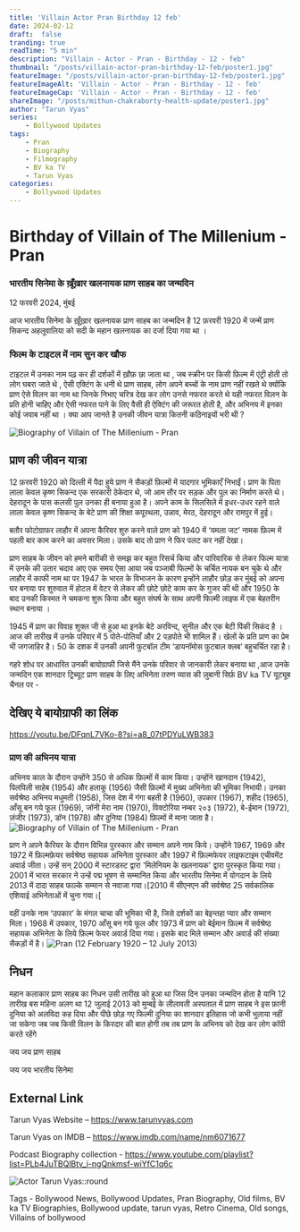 ```yaml
---
title: 'Villain Actor Pran Birthday 12 feb'
date: 2024-02-12
draft:  false   
tranding: true  
readTime: "5 min"
description: "Villain - Actor - Pran - Birthday - 12 - feb"
thumbnail: "/posts/villain-actor-pran-birthday-12-feb/poster1.jpg"
featureImage: "/posts/villain-actor-pran-birthday-12-feb/poster1.jpg"
featureImageAlt: 'Villain - Actor - Pran - Birthday - 12 - feb'
featureImageCap: 'Villain - Actor - Pran - Birthday - 12 - feb'
shareImage: "/posts/mithun-chakraborty-health-update/poster1.jpg"
author: "Tarun Vyas"
series:
    - Bollywood Updates
tags:
    - Pran 
    - Biography
    - Filmography
    - BV ka TV
    - Tarun Vyas
categories:
    - Bollywood Updates
---
```

# Birthday of Villain of The Millenium - Pran

### भारतीय सिनेमा के ख़ूँख़ार खलनायक प्राण साहब का जन्मदिन
12 फरवरी 2024, मुंबई 

आज भारतीय सिनेमा के ख़ूँख़ार खलनायक प्राण साहब का जन्मदिन है 12 फ़रवरी 1920 में जन्में प्राण सिकन्द अहलूवालिया को सदी के महान खलनायक का दर्जा दिया गया था ।
### फिल्म के टाइटल में नाम सुन कर खौफ  

टाइटल में उनका नाम पढ़ कर ही दर्शकों में ख़ौफ़ छा जाता था , जब स्क्रीन पर किसी फ़िल्म में एंट्री होती तो लोग घबरा जाते थे , ऐसी एक्टिंग के धनी थे प्राण साहब, लोग अपने बच्चों के नाम प्राण नहीं रखते थे क्योंकि प्राण ऐसे विलन का नाम था जिनके निभाए चरित्र देख कर लोग उनसे नफरत करते थे यही नफरत विलन के 
प्रति होनी चाहिए और ऐसी नफरत पाने के लिए वैसी ही ऐक्टिंग की जरूरत होती है, और अभिनय में इनका कोई जवाब नहीं था । 
क्या आप जानते है उनकी जीवन यात्रा कितनी कठिनाइयों भरी थी ?


![Biography of Villain of The Millenium - Pran ](/posts/villain-actor-pran-birthday-12-feb/poster2.jpg)


## प्राण की जीवन यात्रा 
12 फ़रवरी 1920 को दिल्ली में पैदा हुये प्राण ने सैकड़ों फ़िल्मों में यादगार भूमिकाएँ निभाईं। प्राण के पिता लाला केवल कृष्ण सिकन्द एक सरकारी ठेकेदार थे, जो आम तौर पर सड़क और पुल का निर्माण करते थे। देहरादून के पास कलसी पुल उनका ही बनाया हुआ है। अपने काम के सिलसिले में इधर-उधर रहने वाले लाला केवल कृष्ण सिकन्द के बेटे प्राण की शिक्षा कपूरथला, उन्नाव, मेरठ, देहरादून और रामपुर में हुई।

बतौर फोटोग्राफर लाहौर में अपना कैरियर शुरु करने वाले प्राण को 1940 में ‘यमला जट’ नामक फ़िल्म में पहली बार काम करने का अवसर मिला। उसके बाद तो प्राण ने फिर पलट कर नहीं देखा।

प्राण साहब के जीवन को हमने बारीकी से समझ कर बहुत रिसर्च किया और पारिवारिक से लेकर फिल्म यात्रा में उनके की उतार चदाव आए 
एक समय ऐसा आया जब पञ्जाबी फिल्मों के चर्चित नायक बन चुके थे और लाहौर में काफी नाम था पर 1947 के भारत के विभाजन के कारण इन्होंने लाहौर छोड़ कर 
मुंबई को अपना घर बनाया पर शुरुवात में होटल में वेटर से लेकर की छोटे छोटे काम कर के गुजर की थी और 1950 के बाद उनकी किस्मत ने चमकना शुरू किया और 
बहुत संघर्ष के साथ अपनी फिल्मी लाइफ में एक बेहतरीन स्थान बनाया । 

1945 में प्राण का विवाह शुक्ल जी से हुआ था  इनके बेटे अरविन्द, सुनील और एक बेटी पिंकी सिकंद है । आज की तारीख में उनके परिवार में 5 पोते-पोतियाँ और 2 पड़पोते भी शामिल हैं। खेलों के प्रति प्राण का प्रेम भी जगजाहिर है। 50 के दशक में उनकी अपनी फुटबॉल टीम ‘डायनॉमोस फुटबाल क्लब’ बहुचर्चित रहा है।

गहरे शोध पर आधारित उनकी बायोग्राफी जिसे मैंने उनके परिवार से जानकारी लेकर बनाया था  ,आज उनके जन्मदिन एक शानदार ट्रिब्यूट प्राण साहब के लिए  अभिनेता  तरुण व्यास की ज़ुबानी सिर्फ़ BV ka TV यूट्यूब चैनल पर -

## देखिए ये बायोग्राफी का लिंक

https://youtu.be/DFqnL7VKo-8?si=a8_07tPDYuLWB383 

### प्राण की अभिनय यात्रा 
अभिनय काल के दौरान उन्होंने 350 से अधिक फ़िल्मों में काम किया। उन्होंने खानदान (1942), पिलपिली साहेब (1954) और हलाकू (1956) जैसी फ़िल्मों में मुख्य अभिनेता की भूमिका निभायी। उनका सर्वश्रेष्ठ अभिनय मधुमती (1958), जिस देश में गंगा बहती है (1960), उपकार (1967), शहीद (1965), आँसू बन गये फूल (1969), जॉनी मेरा नाम (1970), विक्टोरिया नम्बर २०३ (1972), बे-ईमान (1972), ज़ंजीर (1973), डॉन (1978) और दुनिया (1984) फ़िल्मों में माना जाता है।
![Biography of Villain of The Millenium - Pran ](/posts/villain-actor-pran-birthday-12-feb/poster3.jpg)

प्राण ने अपने कैरियर के दौरान विभिन्न पुरस्कार और सम्मान अपने नाम किये। उन्होंने 1967, 1969 और 1972 में फ़िल्मफ़ेयर सर्वश्रेष्ठ सहायक अभिनेता पुरस्कार और 1997 में फ़िल्मफेयर लाइफटाइम एचीवमेंट अवार्ड जीता। उन्हें सन् 2000 में स्टारडस्ट द्वारा 'मिलेनियम के खलनायक' द्वारा पुरस्कृत किया गया। 2001 में भारत सरकार ने उन्हें पद्म भूषण से सम्मानित किया और भारतीय सिनेमा में योगदान के लिये 2013 में दादा साहब फाल्के सम्मान से नवाजा गया।[2010 में सीएनएन की सर्वश्रेष्ठ 25 सर्वकालिक एशियाई अभिनेताओं में चुना गया।[

वहीं उनके नाम ‘उपकार’ के मंगल चाचा की भूमिका भी है, जिसे दर्शकों का बेइन्तहा प्यार और सम्मान मिला। 1968 में उपकार, 1970 आँसू बन गये फूल और 1973 में प्राण को बेईमान फ़िल्म में सर्वश्रेष्ठ सहायक अभिनेता के लिये फ़िल्म फेयर अवार्ड दिया गया। इसके बाद मिले सम्मान और अवार्ड की संख्या सैकड़ों में है।
![Pran (12 February 1920 – 12 July 2013) ](/posts/villain-actor-pran-birthday-12-feb/poster4.jpg)
## निधन 
महान कलाकार प्राण साहब का निधन उसी तारीख को हुआ था जिस दिन उनका जन्मदिन होता है यानि 12 तारीख 
बस महिना अलग था 12 जुलाई 2013 को मुम्बई के लीलावती अस्पताल में प्राण साहब ने इस फ़ानी दुनिया को अलविदा कह दिया और पीछे छोड़ गए 
फिल्मी दुनिया का शानदार इतिहास जो कभी भुलाया नहीं जा सकेगा 
जब जब किसी विलन के किरदार की बात होगी तब तब प्राण के अभिनय को देख कर लोग कॉपी करते रहेंगे 

जय जय प्राण साहब 

जय जय भारतीय सिनेमा 

## External Link
Tarun Vyas Website – https://www.tarunvyas.com

Tarun Vyas on IMDB – https://www.imdb.com/name/nm6071677

Podcast Biography collection - https://www.youtube.com/playlist?list=PLb4JuTBQlBtv_i-ngQnkmsf-wiYfC1q6c

![Actor Tarun Vyas::round](/images/profile.png)

Tags - Bollywood News, Bollywood Updates, Pran Biography, Old films,  BV ka TV Biographies, Bollywood update, tarun vyas,
       Retro Cinema, Old songs, Villains of bollywood





